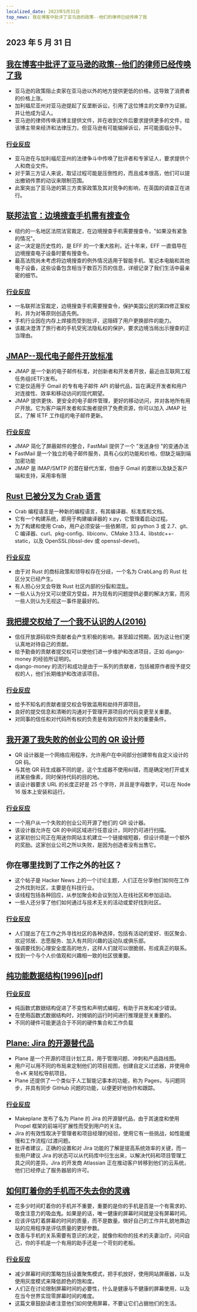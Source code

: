 ```yaml
---
localized_date: 2023年5月31日
top_news: 我在博客中批评了亚马逊的政策--他们的律师已经传唤了我
---
```


## 2023 年 5 月 31 日

## [我在博客中批评了亚马逊的政策--他们的律师已经传唤了我](https://twitter.com/Molson_Hart/status/1663582588210905091)

- 亚马逊的政策阻止卖家在亚马逊以外的地方提供更低的价格，这导致了消费者的价格上涨。
- 加利福尼亚州对亚马逊提起了反垄断诉讼，引用了这位博主的文章作为证据，并让他成为证人。
- 亚马逊的律师传唤该博主提供文件，并在收到文件后要求提供更多的文件，给该博主带来经济和法律压力，但亚马逊有可能输掉诉讼，并可能面临分手。

### [行业反应](http://news.ycombinator.com/item?id=36127800)

- 亚马逊在与加利福尼亚州的法律争斗中传唤了批评者和专家证人，要求提供个人和商业文件。
- 对于第三方证人来说，取证过程可能是压倒性的，而且成本很高，他们可以提出撤销传票的动议来限制范围。
- 此案突出了亚马逊的第三方卖家政策及其对竞争的影响，在英国的调查正在进行。

## [联邦法官：边境搜查手机需有搜查令](https://www.eff.org/deeplinks/2023/05/federal-judge-makes-history-holding-border-searches-cell-phones-require-warrant)

- 纽约的一名地区法院法官裁定，在边境搜查手机需要搜查令，"如果没有紧急的情况"。
- 这一决定是历史性的，是 EFF 的一个重大胜利，近十年来，EFF 一直倡导在边境搜查电子设备时要有搜查令。
- 最高法院尚未考虑将边境搜查的例外情况适用于智能手机、笔记本电脑和其他电子设备，这些设备包含相当于数百万页的信息，详细记录了我们生活中最亲密的细节。

### [行业反应](http://news.ycombinator.com/item?id=36130166)

- 一名联邦法官裁定，边境搜查手机需要搜查令，保护美国公民的第四修正案权利，并为对等原则创造先例。
- 手机行业因在内存上焊接而受到批评，这阻碍了用户更换部件的能力。
- 该裁决澄清了旅行者的手机受宪法隐私权的保护，要求边境当局出示搜查的正当理由。

## [JMAP--现代电子邮件开放标准](https://jmap.io/)

- JMAP 是一个新的电子邮件标准，对创新者和开发者开放，最近由互联网工程任务组(IETF)发布。
- 它是仅适用于 Gmail 的专有电子邮件 API 的替代品，旨在满足开发者和用户对连接性、效率和移动访问的现代期望。
- JMAP 提供更快、更安全的电子邮件管理，更好的移动访问，并对各地所有用户开放。它为客户端开发者和实施者提供了免费资源，你可以加入 JMAP 社区，了解 IETF 工作组的电子邮件更新。

### [行业反应](http://news.ycombinator.com/item?id=36127703)

- JMAP 简化了屏蔽邮件的整合，FastMail 提供了一个 "发送身份 "的变通办法
- FastMail 是一个独立的电子邮件服务，具有心仪的功能和价格，但缺乏端到端加密功能
- JMAP 是 IMAP/SMTP 的潜在替代方案，但由于 Gmail 的垄断以及缺乏客户端和支持，采用率有限

## [Rust 已被分叉为 Crab 语言](https://github.com/crablang/crab)

- Crab 编程语言是一种新的编程语言，有其编译器、标准库和文档。
- 它有一个构建系统，即用于构建编译器的 x.py，它管理着启动过程。
- 为了构建和使用 Crab，用户必须安装一些依赖项，如 python 3 或 2.7、git、C 编译器、curl、pkg-config、libiconv、CMake 3.13.4、libstdc++-static，以及 OpenSSL(libssl-dev 或 openssl-devel)。

### [行业反应](http://news.ycombinator.com/item?id=36122270)

- 由于对 Rust 的商标政策和领导权存在分歧，一个名为 CrabLang 的 Rust 社区分叉已经产生。
- 有人担心分叉会导致 Rust 社区内部的分裂和混乱。
- 一些人认为分叉可以使双方受益，并为现有的问题提供必要的解决方案，而另一些人则认为无视这一事件是最好的。

## [我把提交权给了一个我不认识的人(2016)](https://tech.davis-hansson.com/p/clickbait/)

- 信任开放源码软件贡献者会产生积极的影响，甚至超过预期，因为这让他们更认真地对待自己的贡献。
- 给予勤奋的贡献者提交权可以使他们进一步维护和改进项目，正如 django-money 的经验所证明的。
- django-money 的流行和成功是由于一系列的贡献者，包括被原作者授予提交权的人，他们长期维护和改进该项目。

### [行业反应](http://news.ycombinator.com/item?id=36120972)

- 给予不知名的贡献者提交权会导致滥用和劫持开源项目。
- 良好的提交信息和清晰的沟通对于管理开源项目的代码变更至关重要。
- 对同事的信任和对代码所有权的负责是有效的软件开发的重要条件。

## [我开源了我失败的创业公司的 QR 设计师](https://github.com/kochrt/qr-designer)

- QR 设计器是一个网络应用程序，允许用户在中间部分创建带有自定义设计的 QR 码。
- 与其他 QR 码生成器不同的是，这个生成器不使用纠错，而是确定地打开或关闭某些像素，同时保持代码的目的地。
- 该设计器要求 URL 的长度正好是 25 个字符，并且是字母数字，可以在 Node 16 版本上安装和运行。

### [行业反应](http://news.ycombinator.com/item?id=36128082)

- 一个用户从一个失败的创业公司开源了他们的 QR 设计器。
- 该设计器允许在 QR 的中间区域进行任意设计，同时仍可进行扫描。
- 这家初创公司正在用迷你网站主机建立一个链接缩短器，但设计师是一个额外的奖励。这家创业公司之所以失败，是因为创造者没有出售它。

## 你在哪里找到了工作之外的社区？

- 这个帖子是 Hacker News 上的一个讨论主题，人们正在分享他们如何在工作之外找到社区，主要是在科技行业。
- 该线程包括各种回应，从参加聚会和会议到加入在线社区和参加运动。
- 一些人还分享了他们如何通过与技术无关的活动或爱好找到社区。

### [行业反应](http://news.ycombinator.com/item?id=36128618)

- 人们提出了在工作之外寻找社区的各种选择，包括有活动的爱好、街区聚会、欢迎邻居、志愿服务、加入有共同兴趣的运动队或俱乐部。
- 强调要找到心理安全度高的地方，这样人们就可以很脆弱，形成真正的联系。
- 找到一个与个人价值观和兴趣相一致的社区很重要。

## [纯功能数据结构(1996)[pdf]](https://www.cs.cmu.edu/~rwh/students/okasaki.pdf)

### [行业反应](http://news.ycombinator.com/item?id=36123651)

- 纯函数式数据结构促进了不变性和声明式编程，有助于并发和减少错误。
- 在使用函数式数据结构时，对摊销的运行时间进行推理是至关重要的。
- 不同的硬件可能更适合于不同的硬件集合和工作负载

## [Plane: Jira 的开源替代品](https://github.com/makeplane/plane)

- Plane 是一个开源的项目计划工具，用于管理问题、冲刺和产品路线图。
- 用户可以用不同的布局来定制他们的项目视图，创建自定义过滤器，并使用命令+K 来轻松导航项目。
- Plane 还提供了一个类似于人工智能记事本的功能，称为 Pages，与问题同步，并具有同步 GitHub 问题的功能，以便更好地协作和跟踪。

### [行业反应](http://news.ycombinator.com/item?id=36129594)

- Makeplane 发布了名为 Plane 的 Jira 的开源替代品，由于其速度和使用 Propel 框架的前端可扩展性而受到用户的关注。
- Jira 的有效性取决于管理者和项目经理的经验，使用它有一些挑战，如性能缓慢和工作流程/过渡问题。
- 批评者建议，正确的设置和对 Jira 功能的了解是提高系统效率的关键，而一些用户建议 Jira 的状态可以从代码库中衍生出来，以解决代码和项目管理工具之间的差异。Jira 的开发商 Atlassian 正在推动客户转移到他们的云系统，他们已经停止了服务器层的许可。

## [如何盯着你的手机而不失去你的灵魂](https://simone.org/tracking-screen-time/)

- 花多少时间盯着你的手机并不重要，重要的是你的手机是否是一个有需求的、吸食注意力的吸血鬼。如果是的话，唯一健康的屏幕时间就是没有屏幕时间。
- 应该评估盯着屏幕的时间的质量，而不是数量。做好自己的工作并礼貌地靠边站的应用程序是评估质量的更好参数。
- 改善与手机的关系需要有意识的决定，就像你和你的技术的夫妻治疗。问问自己，你的手机是一个有用的助手还是一个苛刻的老板。

### [行业反应](http://news.ycombinator.com/item?id=36120457)

- 减少屏幕时间的策略包括设置聚焦模式，把手机放好，使用网站屏蔽器，以及使用灰度模式来降低颜色的饱和度。
- 人们正在讨论限制屏幕时间的必要性，什么是健康与不健康的屏幕使用，以及在当今世界实现零屏幕时间的难度。
- 这篇文章鼓励读者注意他们如何使用屏幕，不要让它们占据他们的生活。
